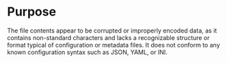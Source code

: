 # Purpose
The file contents appear to be corrupted or improperly encoded data, as it contains non-standard characters and lacks a recognizable structure or format typical of configuration or metadata files. It does not conform to any known configuration syntax such as JSON, YAML, or INI.
